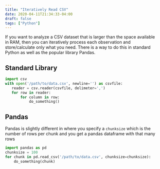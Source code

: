 ```yaml
---
title: "Iteratively Read CSV"
date: 2020-04-11T21:34:33-04:00
draft: false
tags: ["Python"]
---
```


If you want to analyze a CSV dataset that is larger than the space available in RAM, then you can iteratively process each observation and store/calculate only what you need. There is a way to do this in standard Python as well as the popular library Pandas.

## Standard Library

 ```python
import csv
with open('/path/to/data.csv', newline='') as csvfile:
    reader = csv.reader(csvfile, delimeter=',')
    for row in reader:
        for column in row:
            do_something()
 ```

## Pandas

Pandas is slightly different in where you specify a `chunksize` which is the number of rows per chunk and you get a pandas dataframe with that many rows

```python
import pandas as pd
chunksize = 100
for chunk in pd.read_csv('/path/to/data.csv', chunksize=chunksize):
    do_something(chunk)
```

